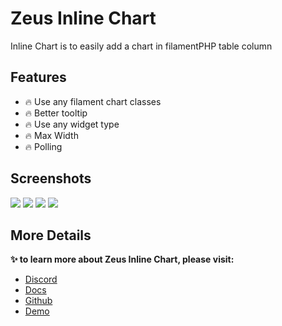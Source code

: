 # Zeus Inline Chart

Inline Chart is to easily add a chart in filamentPHP table column

## Features

- 🔥 Use any filament chart classes
- 🔥 Better tooltip
- 🔥 Use any widget type
- 🔥 Max Width
- 🔥 Polling

## Screenshots

![](https://larazeus.com/images/screenshots/inline-chart/inline-chart-1.png)
![](https://larazeus.com/images/screenshots/inline-chart/inline-chart-2.png)
![](https://larazeus.com/images/screenshots/inline-chart/inline-chart-3.png)
![](https://larazeus.com/images/screenshots/inline-chart/inline-chart-4.png)

## More Details
**✨ to learn more about Zeus Inline Chart, please visit:**

- [Discord](https://discord.com/channels/883083792112300104/1197986417855430820)
- [Docs](https://larazeus.com/docs/inline-chart)
- [Github](https://github.com/lara-zeus/inline-chart)
- [Demo](https://demo.larazeus.com/admin/components-demo/inline-chart)
